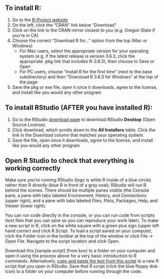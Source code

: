 

## To install R:
1.	Go to the [R-Project website](https://www.r-project.org/)
2.	On the left, click the “CRAN” link below “Download”
3.	Click on the link to the CRAN mirror closest to you (e.g. Oregon State if you’re in CA)
4.	Choose the correct “Download R for…” option from the top (Mac or Windows)
    * For Mac users, select the appropriate version for your operating system (e.g. if the latest release is version 3.6.3, click the appropriate .pkg link that includes R-3.6.3), then choose to Save or Open
    *	For PC users, choose “Install R for the first time” (next to the base subdirectory) and then “Download R 3.6.3 for Windows” at the top of the page
5.	Save the pkg or exe file, open it once it downloads, agree to the license, and install like you would any other program

## To install RStudio (AFTER you have installed R):
1.	Go to the RStudio [download page](https://www.rstudio.com/products/rstudio/download/) to download RStudio **Desktop** (Open Source License). 
2.	Click download, which scrolls down to the **All Installers** table. Click the link in the Download column that matches your operating system.
3.	Save the file, open once it downloads, agree to the license, and install like you would any other program

## Open R Studio to check that everything is working correctly
Make sure you’re running RStudio (logo is white R inside of a blue circle) rather than R directly (blue R in front of a gray oval); RStudio will run R behind the scenes. There should be multiple panes visible (the Console pane, a pane with tabs labeled Environment, History, and Connections (upper right), and a pane with tabs labeled Files, Plots, Packages, Help, and Viewer (lower right). 

You can run code directly in the console, or you can run code from scripts (text files that you can save so you can reproduce your work later). To make a new script in R, click on the white square with a green plus sign (upper left hand corner) and click R Script. To load a script saved on your computer, click the Folder icon in the toolbar at the top of the window or click File -> Open File. Navigate to the script location and click Open. 

Download this [sample script] (from box) to a folder on your computer and open it using the process above for a very basic introduction to R commands. Alternatively, [copy and paste the text from this script](https://github.com/ldnagel/spatial-r-for-gis-users/blob/a3e0ecea3a0826a1ecf3d3fe69cfef55b9d56f95/scripts/r-basics-code.R) to a new R script that you open in RStudio. Save that R script (click the blue floppy disk icon) to a folder on your computer before running through the code.
